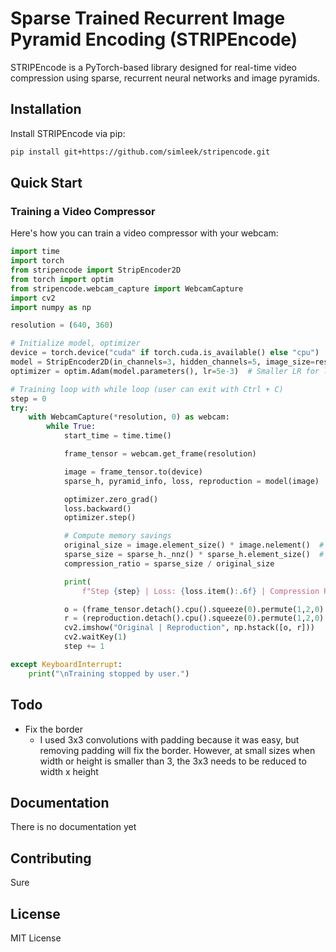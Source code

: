 # Sparse Trained Recurrent Image Pyramid Encoding (STRIPEncode)

STRIPEncode is a PyTorch-based library designed for real-time video compression using sparse, recurrent neural networks and image pyramids.

## Installation

Install STRIPEncode via pip:

```bash
pip install git+https://github.com/simleek/stripencode.git
```

## Quick Start

### Training a Video Compressor

Here's how you can train a video compressor with your webcam:

```python
import time
import torch
from stripencode import StripEncoder2D
from torch import optim
from stripencode.webcam_capture import WebcamCapture
import cv2
import numpy as np

resolution = (640, 360)

# Initialize model, optimizer
device = torch.device("cuda" if torch.cuda.is_available() else "cpu")
model = StripEncoder2D(in_channels=3, hidden_channels=5, image_size=resolution).to(device)
optimizer = optim.Adam(model.parameters(), lr=5e-3)  # Smaller LR for longer training cycles

# Training loop with while loop (user can exit with Ctrl + C)
step = 0
try:
    with WebcamCapture(*resolution, 0) as webcam:
        while True:
            start_time = time.time()

            frame_tensor = webcam.get_frame(resolution)

            image = frame_tensor.to(device)
            sparse_h, pyramid_info, loss, reproduction = model(image)

            optimizer.zero_grad()
            loss.backward()
            optimizer.step()

            # Compute memory savings
            original_size = image.element_size() * image.nelement()  # Uncompressed tensor size
            sparse_size = sparse_h._nnz() * sparse_h.element_size()  # Only non-zero elements
            compression_ratio = sparse_size / original_size

            print(
                f"Step {step} | Loss: {loss.item():.6f} | Compression Ratio: {compression_ratio:.4f}'{sparse_h._nnz()} | Time per step: {time.time() - start_time:.3f}s")

            o = (frame_tensor.detach().cpu().squeeze(0).permute(1,2,0).numpy()*255).astype(np.uint8)
            r = (reproduction.detach().cpu().squeeze(0).permute(1,2,0).numpy()*255).astype(np.uint8)
            cv2.imshow("Original | Reproduction", np.hstack([o, r]))
            cv2.waitKey(1)
            step += 1

except KeyboardInterrupt:
    print("\nTraining stopped by user.")

```

## Todo

* Fix the border
  * I used 3x3 convolutions with padding because it was easy, but removing padding will fix the border. However, at small sizes when width or height is smaller than 3, the 3x3 needs to be reduced to width x height 

## Documentation

There is no documentation yet

## Contributing

Sure

## License

MIT License